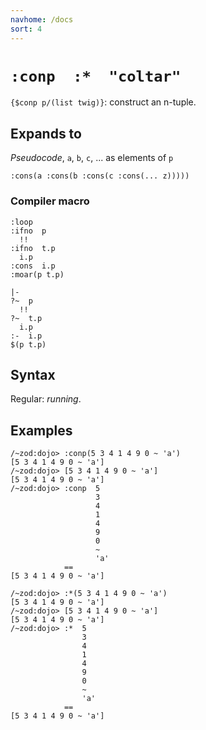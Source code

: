```yaml
---
navhome: /docs
sort: 4
---
```


# `:conp  :*  "coltar"`

`{$conp p/(list twig)}`: construct an n-tuple.

## Expands to

*Pseudocode*, `a`, `b`, `c`, ... as elements of `p`

```
:cons(a :cons(b :cons(c :cons(... z)))))
```

### Compiler macro

```
:loop
:ifno  p
  !!
:ifno  t.p
  i.p
:cons  i.p
:moar(p t.p)
```

```
|-
?~  p
  !!
?~  t.p
  i.p
:-  i.p
$(p t.p)
```

## Syntax

Regular: *running*.

## Examples
```
/~zod:dojo> :conp(5 3 4 1 4 9 0 ~ 'a')
[5 3 4 1 4 9 0 ~ 'a']
/~zod:dojo> [5 3 4 1 4 9 0 ~ 'a']
[5 3 4 1 4 9 0 ~ 'a']
/~zod:dojo> :conp  5
                   3
                   4 
                   1
                   4
                   9
                   0
                   ~
                   'a'
            ==
[5 3 4 1 4 9 0 ~ 'a']
```
```
/~zod:dojo> :*(5 3 4 1 4 9 0 ~ 'a')
[5 3 4 1 4 9 0 ~ 'a']
/~zod:dojo> [5 3 4 1 4 9 0 ~ 'a']
[5 3 4 1 4 9 0 ~ 'a']
/~zod:dojo> :*  5
                3
                4 
                1
                4
                9
                0
                ~
                'a'
            ==
[5 3 4 1 4 9 0 ~ 'a']
```

